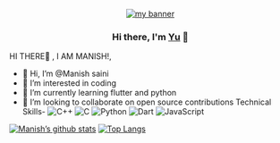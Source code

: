 <p align="center">
  <a href="https://https://samash471841.blogspot.com//" target="_blank" rel="noreferrer"><img src="https://user-images.githubusercontent.com/58516376/151172600-a606d8ef-1710-4886-95b0-d28c5d22e804.png" alt="my banner"></a>
</p>
<h3 align="center">
Hi there, I'm <a href="https://www.yushi.dev/" target="_blank" rel="noreferrer">Yu</a> 👋
</h3>
HI THERE👋 , I AM MANISH!,


- 👋 Hi, I’m @Manish saini
- 👀 I’m interested in coding
- 🌱 I’m currently learning flutter and python
- 💞️ I’m looking to collaborate on open source contributions 
Technical Skills-
![C++](https://img.shields.io/badge/c++-%2300599C.svg?style=for-the-badge&logo=c%2B%2B&logoColor=white) ![C](https://img.shields.io/badge/c-%2300599C.svg?style=for-the-badge&logo=c&logoColor=white) ![Python](https://img.shields.io/badge/python-3670A0?style=for-the-badge&logo=python&logoColor=ffdd54) ![Dart](https://img.shields.io/badge/dart-%230175C2.svg?style=for-the-badge&logo=dart&logoColor=white) ![JavaScript](https://img.shields.io/badge/javascript-%23323330.svg?style=for-the-badge&logo=javascript&logoColor=%23F7DF1E)

[![Manish’s github stats](https://github-readme-stats.vercel.app/api?username=ms471841&show_icons=true&theme=radical)](https://github.com/ms471841)
[![Top Langs](https://github-readme-stats.vercel.app/api/top-langs/?username=ms471841&layout=compact)](https://github.com/ms471841/github-readme-stats)
<!--- - 📫 How to reach me ... --->

<!---
i don't know is a ✨ special ✨ repository because its `README.md` (this file) appears on your GitHub profile.
You can click the Preview link to take a look at your changes.
--->
